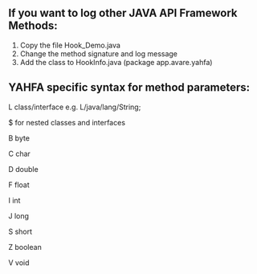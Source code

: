 If you want to log other JAVA API Framework Methods:
------------------
1. Copy the file Hook_Demo.java
2. Change the method signature and log message
3. Add the class to HookInfo.java (package app.avare.yahfa)


YAHFA specific syntax for method parameters: 
----------------
L class/interface  e.g. L/java/lang/String;

$ for nested classes and interfaces 

B  byte

C  char

D  double

F  float

I  int

J  long

S  short

Z  boolean

V  void

